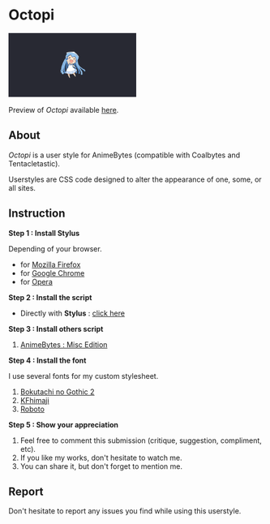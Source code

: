 # Octopi

<img src="thumb_dark.png" width="50%">

Preview of <i>Octopi</i> available <a href="https://animebytes.tv/forums.php?action=viewthread&threadid=23473">here</a>.

About
-------------------------------

<i>Octopi</i> is a user style for </i>AnimeBytes</i> (compatible with Coalbytes and Tentacletastic).

Userstyles are CSS code designed to alter the appearance of one, some, or all sites.


Instruction
-------------------------------

<strong>Step 1 : Install Stylus</strong> 

<span>Depending of your browser.</span>
+ for <a href="https://addons.mozilla.org/en-US/firefox/addon/styl-us/">Mozilla Firefox</a></li>
+ for <a href="https://chrome.google.com/webstore/detail/stylus/clngdbkpkpeebahjckkjfobafhncgmne?hl=en">Google Chrome</a>
+ for <a href="https://addons.opera.com/en-gb/extensions/details/stylus/?display=en">Opera</a>

<strong>Step 2 : Install the script </strong>
+ Directly with <b>Stylus</b> : <a href="https://raw.githubusercontent.com/Catgrills/Octopi/master/animebytes.user.css">click here</a>

<strong>Step 3 : Install others script </strong>
<ol>
<li><a href="https://greasyfork.org/en/scripts/36989-animebytes-misc-edition">AnimeBytes : Misc Edition</a>
</ol>

<strong>Step 4 : Install the font </strong>

I use several fonts for my custom stylesheet.
<ol>
<li> <a href="http://www.freejapanesefont.com/bokutachi-gothic-2-bold/">Bokutachi no Gothic 2 </a></li>
<li> <a href="https://www.freejapanesefont.com/kf-himaji/">KFhimaji</a></li>
<li> <a href="https://www.fontsquirrel.com/fonts/roboto">Roboto</a></li>
</ol>

<strong>Step 5 : Show your appreciation </strong>
<ol>
<li>Feel free to comment this submission (critique, suggestion, compliment, etc).</li>
<li>If you like my works, don't hesitate to watch me.</li>
<li>You can share it, but don't forget to mention me.</li>
</ol>

Report
-------------------------------

Don't hesitate to report any issues you find while using this userstyle.

